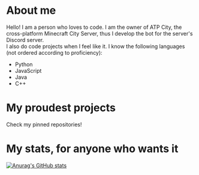 # About me
Hello! I am a person who loves to code. I am the owner of ATP City, the cross-platform Minecraft City Server, thus I develop the bot for the server's Discord server.<br>
I also do code projects when I feel like it.
I know the following languages (not ordered according to proficiency):
- Python
- JavaScript
- Java
- C++
  
# My proudest projects
Check my pinned repositories!

# My stats, for anyone who wants it<br>
[![Anurag's GitHub stats](https://github-readme-stats.vercel.app/api?username=YouTubeATP)](https://github.com/anuraghazra/github-readme-stats)

